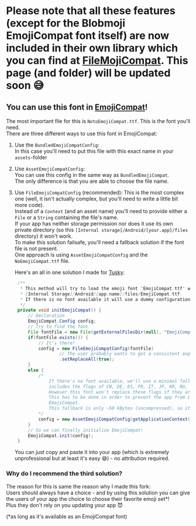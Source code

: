 # Please note that all these features (except for the Blobmoji EmojiCompat font itself) are now included in their own library which you can find at [FileMojiCompat](FileMojiCompat). This page (and folder) will be updated soon :sweat_smile:
## You can use this font in [EmojiCompat](https://developer.android.com/guide/topics/ui/look-and-feel/emoji-compat.html)!
The most important file for this is `NotoEmojiCompat.ttf`. This is the font you'll need.  
There are three different ways to use this font in EmojiCompat:  
1. Use the `BundledEmojiCompatConfig`:  
   In this case you'll need to put this file with this exact name in your `assets`-folder
2. Use `AssetEmojiCompatConfig`:  
   You can use this config in the same way as `BundledEmojiCompat`.  
   The only difference is that you are able to choose the file name.
3. Use `FileEmojiCompatConfig` (recommended):
   This is the most complex one (well, it isn't actually complex, but you'll need to write a little bit more code).  
   Instead of a `Context` (and an asset name) you'll need to provide either a `File` or a `String` containing the file's name.  
   If your app has neither storage permission nor does it use its own private directory (so this `[Internal storage]/Android/[your.app]/files` directory) it won't work.  
   To make this solution failsafe, you'll need a fallback solution if the font file is not present.  
   One approach is using `AssetEmojiCompatConfig` and the `NoEmojiCompat.ttf` file.  

   Here's an all in one solution I made for [Tusky](https://github.com/tuskyapp/Tusky/pull/600):
   ```java
    /**
     * This method will try to load the emoji font "EmojiCompat.ttf" which should be located at
     * [Internal Storage]/Android/[app.name]/files/EmojiCompat.ttf.
     * If there is no font available it will use a dummy configuration to prevent crashing the app.
     */
    private void initEmojiCompat() {
        // Declaration
        EmojiCompat.Config config;
        // Try to find the font
        File fontFile = new File(getExternalFilesDir(null), "EmojiCompat.ttf");
        if(fontFile.exists()) {
            // It's there!
            config = new FileEmojiCompatConfig(fontFile)
                    // The user probably wants to get a consistent experience
                    .setReplaceAll(true);
        }
        else {
            /*
                If there's no font available, we'll use a minimal fallback font which only
                includes the flags of CN, DE, ES, FR, IT, JP, KR, RU, US.
                However this font won't replace these flags if they are present (which should be the case).
                This has to be done in order to prevent the app from crashing because of an unitialized
                EmojiCompat.
                This fallback is only ~50 kBytes (uncompressed), so it won't add too much bloat.
            */
            config = new AssetEmojiCompatConfig(getApplicationContext(), "NoEmojiCompat.ttf");
        }
        // So we can finally initialize EmojiCompat!
        EmojiCompat.init(config);
    }
   ```
   You can just copy and paste it into your app (which is extremely unprofessional but at least it's easy :sweat_smile:) - no attribution required.

### Why do I recommend the third solution?
The reason for this is same the reason why I made this fork:  
Users should always have a choice - and by using this solution you can give the users of your app the choice to choose their favorite emoji set*!  
Plus they don't rely on you updating your app :smiling_imp:

(*as long as it's available as an EmojiCompat font) 
